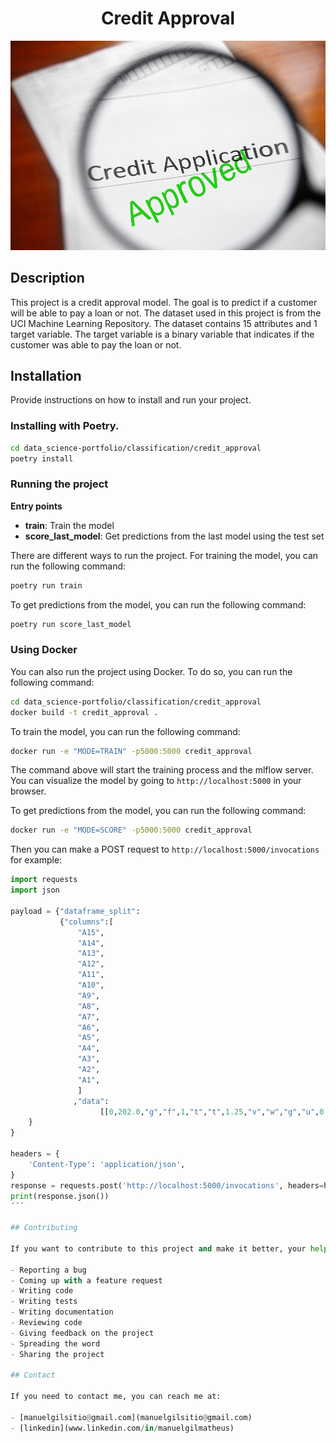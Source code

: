 <h1 style="text-align: center;">Credit Approval</h1>


![Iris](credit_approval/notebooks/approved.jpeg)

## Description

This project is a credit approval model. The goal is to predict if a customer will be able to pay a loan or not. The dataset used in this project is from the UCI Machine Learning Repository. The dataset contains 15 attributes and 1 target variable. The target variable is a binary variable that indicates if the customer was able to pay the loan or not. 

## Installation

Provide instructions on how to install and run your project.

### Installing with Poetry.

```bash
cd data_science-portfolio/classification/credit_approval
poetry install
```

### Running the project

**Entry points** 

- **train**: Train the model
- **score_last_model**: Get predictions from the last model using the test set


There are different ways to run the project. For training the model, you can run the following command:

```bash
poetry run train
```

To get predictions from the model, you can run the following command:
```bash
poetry run score_last_model
```

### Using Docker

You can also run the project using Docker. To do so, you can run the following command:

```bash
cd data_science-portfolio/classification/credit_approval
docker build -t credit_approval .
```


To train the model, you can run the following command:

```bash
docker run -e "MODE=TRAIN" -p5000:5000 credit_approval
```

The command above will start the training process and the mlflow server. You can visualize the model by going to `http://localhost:5000` in your browser.

To get predictions from the model, you can run the following command:

```bash
docker run -e "MODE=SCORE" -p5000:5000 credit_approval
```

Then you can make a POST request to `http://localhost:5000/invocations` for example:

```python
import requests
import json 

payload = {"dataframe_split":
           {"columns":[
               "A15",
               "A14",
               "A13",
               "A12",
               "A11",
               "A10",
               "A9",
               "A8",
               "A7",
               "A6",
               "A5",
               "A4",
               "A3",
               "A2",
               "A1",
               ]
              ,"data":
                    [[0,202.0,"g","f",1,"t","t",1.25,"v","w","g","u",0.000,30.83,"b"]]
    }
}

headers = {
    'Content-Type': 'application/json',
}
response = requests.post('http://localhost:5000/invocations', headers=headers, data=json.dumps(payload))
print(response.json())
´´´

## Contributing

If you want to contribute to this project and make it better, your help is very welcome. Contributing is also a great way to learn more and improve your skills. You can contribute in different ways:

- Reporting a bug
- Coming up with a feature request
- Writing code
- Writing tests
- Writing documentation
- Reviewing code
- Giving feedback on the project
- Spreading the word
- Sharing the project
  
## Contact

If you need to contact me, you can reach me at:

- [manuelgilsitio@gmail.com](manuelgilsitio@gmail.com)
- [linkedin](www.linkedin.com/in/manuelgilmatheus)
  
